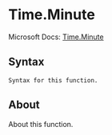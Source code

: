 ---
---

# Time.Minute

Microsoft Docs: [Time.Minute](https://docs.microsoft.com/en-us/powerquery-m/time-minute)

## Syntax

```powerquery-m
Syntax for this function.
```

## About

About this function.

